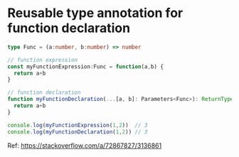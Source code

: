 # Reusable type annotation for function declaration

```typescript
type Func = (a:number, b:number) => number

// function expression
const myFunctionExpression:Func = function(a,b) {
  return a+b
}

// function declaration
function myFunctionDeclaration(...[a, b]: Parameters<Func>): ReturnType<Func> {
  return a+b
}

console.log(myFunctionExpression(1,2))  // 3
console.log(myFunctionDeclaration(1,2)) // 3
```

Ref:  https://stackoverflow.com/a/72867827/3136861
